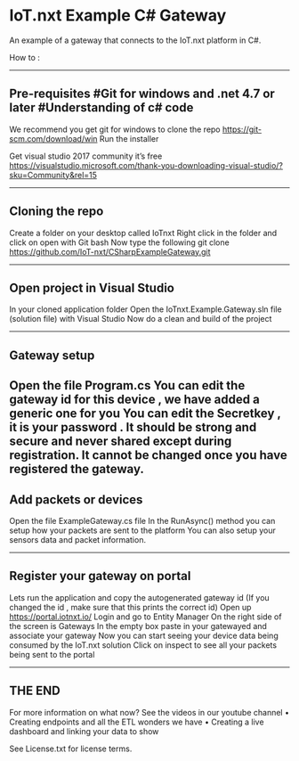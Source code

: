 # IoT.nxt Example C# Gateway

An example of a gateway that connects to the IoT.nxt platform in C#.

How to : 

-----------------------------------------------
Pre-requisites 
#Git for windows and .net 4.7 or later 
#Understanding of c# code
-------------------------------------------------

We recommend you get git for windows to clone the repo 
https://git-scm.com/download/win 
Run the installer 

Get visual studio 2017 community it’s free
https://visualstudio.microsoft.com/thank-you-downloading-visual-studio/?sku=Community&rel=15

----------------------------
Cloning the repo
----------------------------
Create a folder on your desktop called IoTnxt
Right click in the folder and click on open with Git bash 
Now type the following
git clone https://github.com/IoT-nxt/CSharpExampleGateway.git 

----------------------------------------
Open project in Visual Studio
----------------------------------------
In your cloned application folder 
Open the IoTnxt.Example.Gateway.sln file (solution file) with Visual Studio 
Now do a clean and build of the project 

-----------------------------------------
Gateway setup
-----------------------------------------
Open the file Program.cs
You can edit the gateway id for this device , we have added a generic one for you 
You can edit the Secretkey , it is your password . It should be strong and secure and never shared except during registration. It cannot be changed once you have registered the gateway.
------------------------------------------
Add packets or devices 
------------------------------------------
Open the file ExampleGateway.cs file 
In the RunAsync() method you can setup how your packets are sent to the platform 
You can also setup your sensors data and packet information. 

------------------------------------------
Register your gateway on portal
-------------------------------------------
Lets run the application and copy the autogenerated gateway id 
(If you changed the id , make sure that this prints the correct id) 
Open up https://portal.iotnxt.io/
Login and go to Entity Manager
On the right side of the screen is Gateways 
In the empty box paste in your gatewayed and associate your gateway 
Now you can start seeing your device data being consumed by the IoT.nxt solution 
Click on inspect to see all your packets being sent to the portal 

----------------------
THE END
----------------------

For more information on what now? See the videos in our youtube channel 
•	Creating endpoints and all the ETL wonders we have 
•	Creating a live dashboard and linking your data to show

See License.txt for license terms.
